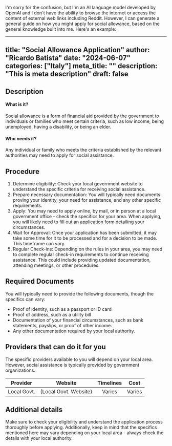 I'm sorry for the confusion, but I'm an AI language model developed by OpenAI and I don't have the ability to browse the internet or access the content of external web links including Reddit. However, I can generate a general guide on how you might apply for social allowance, based on the general knowledge built into me. Here's an example:

---

title: "Social Allowance Application"
author: "Ricardo Batista"
date: "2024-06-07"
categories: ["Italy"]
meta_title: ""
description: "This is meta description"
draft: false
---

## Description
#### What is it?
Social allowance is a form of financial aid provided by the government to individuals or families who meet certain criteria, such as low income, being unemployed, having a disability, or being an elder.

#### Who needs it?
Any individual or family who meets the criteria established by the relevant authorities may need to apply for social assistance. 

## Procedure
1. Determine eligibility: Check your local government website to understand the specific criteria for receiving social assistance.
2. Prepare necessary documentation: You will typically need documents proving your identity, your need for assistance, and any other specific requirements.
3. Apply: You may need to apply online, by mail, or in person at a local government office - check the specifics for your area. When applying, you will likely need to fill out an application form detailing your circumstances.
4. Wait for Approval: Once your application has been submitted, it may take some time for it to be processed and for a decision to be made. This timeframe can vary.
5. Regular Check-ins: Depending on the rules in your area, you may need to complete regular check-in requirements to continue receiving assistance. This could include providing updated documentation, attending meetings, or other procedures.

## Required Documents
You will typically need to provide the following documents, though the specifics can vary:

- Proof of identity, such as a passport or ID card
- Proof of address, such as a utility bill
- Documentation of your financial circumstances, such as bank statements, payslips, or proof of other income.
- Any other documentation required by your local authority.
   
## Providers that can do it for you

The specific providers available to you will depend on your local area. However, social assistance is typically provided by government organizations.

| Provider        |     Website     |     Timelines    |       Cost         |
| --------------- | --------------- |  :-------------: | :-------------: |
| Local Govt.  |  (Local Govt. Website) | Varies | Varies |

## Additional details
Make sure to check your eligibility and understand the application process thoroughly before applying. Additionally, keep in mind that the specifics mentioned here may vary depending on your local area - always check the details with your local authority.